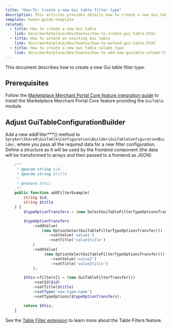 ```yaml
---
title: "How-To: Create a new Gui table filter type"
description: This articles provides details how to create a new Gui table filter type
template: howto-guide-template
related:
  - title: How to create a new Gui table
    link: docs/marketplace/dev/howtos/how-to-create-gui-table.html
  - title: How to extend an existing Gui table
    link: docs/marketplace/dev/howtos/how-to-extend-gui-table.html
  - title: How to create a new Gui table column type
    link: docs/marketplace/dev/howtos/how-to-add-new-guitable-column-type.html
---
```


This document describes how to create a new Gui table filter type.

## Prerequisites

Follow the [Marketplace Merchant Portal Core feature integration guide](/docs/marketplace/dev/feature-integration-guides/{{site.version}}/marketplace-merchant-portal-core-feature-integration.html)
to install the Marketplace Merchant Portal Core feature providing the `GuiTable` module.

## Adjust GuiTableConfigurationBuilder

Add a new addFilter***() method to `Spryker\Shared\GuiTable\Configuration\Builder\GuiTableConfigurationBuilder`, where you pass all the required data for a new filter configuration. Define a structure as it will be used by the frontend component (the data will be transformed to arrays and then passed to a frontend as JSON).

```php
    /**
     * @param string $id
     * @param string $title
     *
     * @return $this
     */
    public function addFilterExample(
        string $id,
        string $title
    ) {
        $typeOptionTransfers = (new SelectGuiTableFilterTypeOptionsTransfer());

        $typeOptionTransfers
            ->addValue(
                (new OptionSelectGuiTableFilterTypeOptionsTransfer())
                   ->setValue('value1')
                   ->setTitle('value1title')
            )
            ->addValue(
                 (new OptionSelectGuiTableFilterTypeOptionsTransfer())
                    ->setValue('value2')
                    ->setTitle('value2title')
            );

        $this->filters[] = (new GuiTableFilterTransfer())
            ->setId($id)
            ->setTitle($title)
            ->setType('new-type-name')
            ->setTypeOptions($typeOptionTransfers);

        return $this;
    }
```

See the [Table Filter extension](/docs/marketplace/dev/front-end/table-design/table-filters) to learn more about the Table Filters feature.
